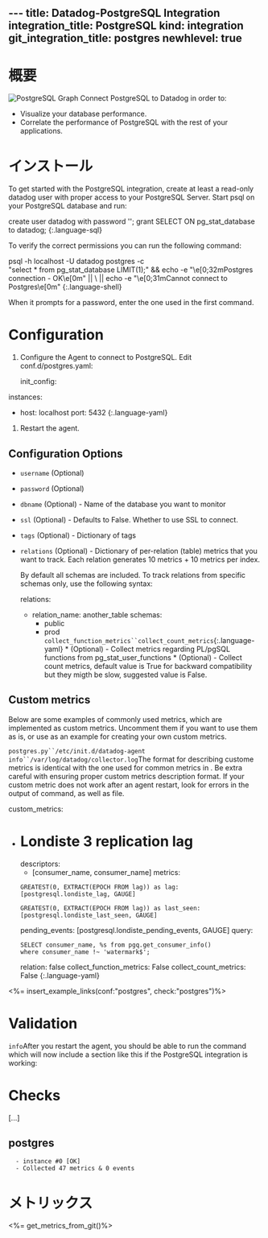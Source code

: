 --- title: Datadog-PostgreSQL Integration integration_title: PostgreSQL kind: integration git_integration_title: postgres
newhlevel: true
---

# 概要

![PostgreSQL Graph](/static/images/pggraph.png) Connect PostgreSQL to Datadog in order to:

* Visualize your database performance.
* Correlate the performance of PostgreSQL with the rest of your applications.

# インストール

To get started with the PostgreSQL integration, create at least a read-only datadog user with proper access to your PostgreSQL Server. Start psql on your PostgreSQL database and run:

create user datadog with password '<PASSWORD>';
grant SELECT ON pg_stat_database to datadog;
{:.language-sql}

To verify the correct permissions you can run the following command:

psql -h localhost -U datadog postgres -c \
"select * from pg_stat_database LIMIT(1);"
&& echo -e "\e[0;32mPostgres connection - OK\e[0m" || \ 
|| echo -e "\e[0;31mCannot connect to Postgres\e[0m"
{:.language-shell}

When it prompts for a password, enter the one used in the first command.

# Configuration

1.  Configure the Agent to connect to PostgreSQL. Edit conf.d/postgres.yaml:

    init_config:

instances:
  - host: localhost
    port: 5432
{:.language-yaml}

1.  Restart the agent.

## Configuration Options

* `username` (Optional)
* `password` (Optional)
* `dbname` (Optional) - Name of the database you want to monitor
* `ssl` (Optional) - Defaults to False. Whether to use SSL to connect.
* `tags` (Optional) - Dictionary of tags
* `relations` (Optional) - Dictionary of per-relation (table) metrics that you want to track. Each relation generates 10 metrics + 10 metrics per index.
  
  By default all schemas are included. To track relations from specific schemas only, use the following syntax:

  relations:
    - relation_name: another_table
      schemas:
        - public
        - prod
  `collect_function_metrics``collect_count_metrics`{:.language-yaml} *  (Optional) - Collect metrics regarding PL/pgSQL functions from pg_stat_user_functions *  (Optional) - Collect count metrics, default value is True for backward compatibility but they migth be slow, suggested value is False.


## Custom metrics
 
Below are some examples of commonly used metrics, which are implemented as custom metrics. Uncomment them if you want to use them as is, or use as an example for creating your own custom metrics. 

`postgres.py``/etc/init.d/datadog-agent info``/var/log/datadog/collector.log`The format for describing custome metrics is identical with the one used for common metrics in . Be extra careful with ensuring proper custom metrics description format. If your custom metric does not work after an agent restart, look for errors in the output of  command, as well as  file.

custom_metrics:
- # Londiste 3 replication lag
  descriptors:
    - [consumer_name, consumer_name]
  metrics:
    >
      GREATEST(0, EXTRACT(EPOCH FROM lag)) as lag: 
      [postgresql.londiste_lag, GAUGE]
    >
      GREATEST(0, EXTRACT(EPOCH FROM lag)) as last_seen: 
      [postgresql.londiste_last_seen, GAUGE]
    pending_events: [postgresql.londiste_pending_events, GAUGE]
  query: 
    >
      SELECT consumer_name, %s from pgq.get_consumer_info() 
      where consumer_name !~ 'watermark$';
  relation: false
collect_function_metrics: False
collect_count_metrics: False
{:.language-yaml}


<%= insert_example_links(conf:"postgres", check:"postgres")%>

# Validation


```info```After you restart the agent, you should be able to run the  command which will now include a section like this if the PostgreSQL integration is working:

Checks
======

  [...]

  postgres
  --------
      - instance #0 [OK]
      - Collected 47 metrics & 0 events




# メトリックス

<%= get_metrics_from_git()%>



